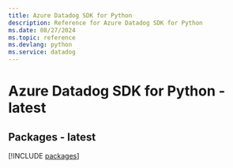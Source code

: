 ```yaml
---
title: Azure Datadog SDK for Python
description: Reference for Azure Datadog SDK for Python
ms.date: 08/27/2024
ms.topic: reference
ms.devlang: python
ms.service: datadog
---
```

# Azure Datadog SDK for Python - latest
## Packages - latest
[!INCLUDE [packages](datadog-index.md)]